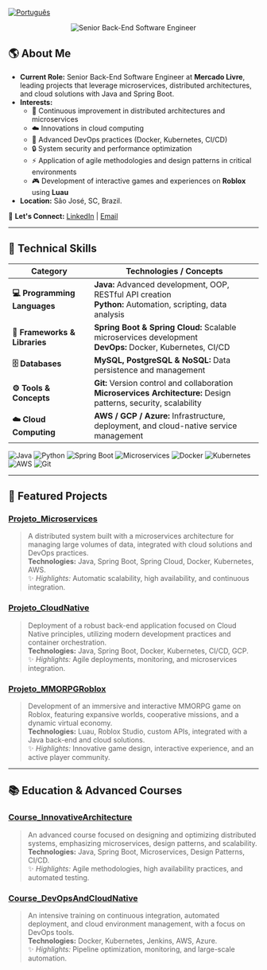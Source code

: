 [![Português](https://img.shields.io/badge/Portugu%C3%AAs-Ativo-green)](README.md)

<div align="center">
  <img src="https://readme-typing-svg.herokuapp.com?color=%2330A3DC&size=28&center=true&vCenter=true&width=800&lines=Senior+Back-End+Software+Engineer;💻+Java+|+Spring+Boot+|+Microservices+|+Cloud+|+DevOps" alt="Senior Back-End Software Engineer">
</div>

## 🌎 About Me  
- **Current Role:** Senior Back-End Software Engineer at **Mercado Livre**, leading projects that leverage microservices, distributed architectures, and cloud solutions with Java and Spring Boot.  
- **Interests:**  
  - 🚀 Continuous improvement in distributed architectures and microservices  
  - ☁️ Innovations in cloud computing  
  - 🔧 Advanced DevOps practices (Docker, Kubernetes, CI/CD)  
  - 🔒 System security and performance optimization  
  - ⚡ Application of agile methodologies and design patterns in critical environments  
  - 🎮 Development of interactive games and experiences on **Roblox** using **Luau**  
- **Location:** São José, SC, Brazil.  

💬 **Let's Connect:** [LinkedIn](https://www.linkedin.com/in/yuricapella/) | [Email](mailto:yuricapelladossantos@gmail.com)

---

## 🎯 Technical Skills

| Category                     | Technologies / Concepts                                                                                                                                                  |
| ----------------------------- | ------------------------------------------------------------------------------------------------------------------------------------------------------------------------- |
| **💻 Programming Languages** | **Java:** Advanced development, OOP, RESTful API creation<br>**Python:** Automation, scripting, data analysis                                                               |
| **🔧 Frameworks & Libraries**   | **Spring Boot & Spring Cloud:** Scalable microservices development<br>**DevOps:** Docker, Kubernetes, CI/CD                                                                |
| **🗄️ Databases**         | **MySQL, PostgreSQL & NoSQL:** Data persistence and management                                                                                                         |
| **⚙️ Tools & Concepts**  | **Git:** Version control and collaboration<br>**Microservices Architecture:** Design patterns, security, scalability                                                      |
| **☁️ Cloud Computing**      | **AWS / GCP / Azure:** Infrastructure, deployment, and cloud-native service management                                                                                 |

![Java](https://img.shields.io/badge/Java-ED8B00?style=flat&logo=java&logoColor=fff) 
![Python](https://img.shields.io/badge/Python-3776AB?style=flat&logo=python&logoColor=fff) 
![Spring Boot](https://img.shields.io/badge/Spring%20Boot-6DB33F?style=flat&logo=spring&logoColor=fff) 
![Microservices](https://img.shields.io/badge/Microservices-000000?style=flat&logo=docker&logoColor=fff) 
![Docker](https://img.shields.io/badge/Docker-2496ED?style=flat&logo=docker&logoColor=fff) 
![Kubernetes](https://img.shields.io/badge/Kubernetes-326CE5?style=flat&logo=kubernetes&logoColor=fff) 
![AWS](https://img.shields.io/badge/AWS-232F3E?style=flat&logo=amazon-aws&logoColor=fff) 
![Git](https://img.shields.io/badge/Git-F05032?style=flat&logo=git&logoColor=fff)

---

## 🚀 Featured Projects

### [Projeto_Microservices](https://github.com/yuricapella/Projeto_Microservices)
> A distributed system built with a microservices architecture for managing large volumes of data, integrated with cloud solutions and DevOps practices.  
**Technologies:** Java, Spring Boot, Spring Cloud, Docker, Kubernetes, AWS.  
✨ *Highlights:* Automatic scalability, high availability, and continuous integration.

### [Projeto_CloudNative](https://github.com/yuricapella/Projeto_CloudNative)
> Deployment of a robust back-end application focused on Cloud Native principles, utilizing modern development practices and container orchestration.  
**Technologies:** Java, Spring Boot, Docker, Kubernetes, CI/CD, GCP.  
✨ *Highlights:* Agile deployments, monitoring, and microservices integration.

### [Projeto_MMORPGRoblox](https://github.com/yuricapella/Projeto_MMORPGRoblox)
> Development of an immersive and interactive MMORPG game on Roblox, featuring expansive worlds, cooperative missions, and a dynamic virtual economy.  
**Technologies:** Luau, Roblox Studio, custom APIs, integrated with a Java back-end and cloud solutions.  
✨ *Highlights:* Innovative game design, interactive experience, and an active player community.


---

## 📚 Education & Advanced Courses

### [Course_InnovativeArchitecture](#)
> An advanced course focused on designing and optimizing distributed systems, emphasizing microservices, design patterns, and scalability.  
**Technologies:** Java, Spring Boot, Microservices, Design Patterns, CI/CD.  
✨ *Highlights:* Agile methodologies, high availability practices, and automated testing.

### [Course_DevOpsAndCloudNative](#)
> An intensive training on continuous integration, automated deployment, and cloud environment management, with a focus on DevOps tools.  
**Technologies:** Docker, Kubernetes, Jenkins, AWS, Azure.  
✨ *Highlights:* Pipeline optimization, monitoring, and large-scale automation.

